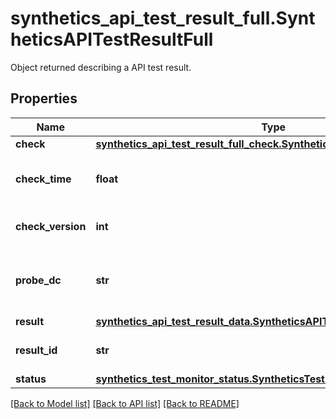 # synthetics_api_test_result_full.SyntheticsAPITestResultFull

Object returned describing a API test result.
## Properties
Name | Type | Description | Notes
------------ | ------------- | ------------- | -------------
**check** | [**synthetics_api_test_result_full_check.SyntheticsAPITestResultFullCheck**](SyntheticsAPITestResultFullCheck.md) |  | [optional] 
**check_time** | **float** | When the API test was conducted. | [optional] 
**check_version** | **int** | Version of the API test used. | [optional] 
**probe_dc** | **str** | Locations for which to query the API test results. | [optional] 
**result** | [**synthetics_api_test_result_data.SyntheticsAPITestResultData**](SyntheticsAPITestResultData.md) |  | [optional] 
**result_id** | **str** | ID of the API test result. | [optional] 
**status** | [**synthetics_test_monitor_status.SyntheticsTestMonitorStatus**](SyntheticsTestMonitorStatus.md) |  | [optional] 

[[Back to Model list]](README.md#documentation-for-models) [[Back to API list]](README.md#documentation-for-api-endpoints) [[Back to README]](README.md)


